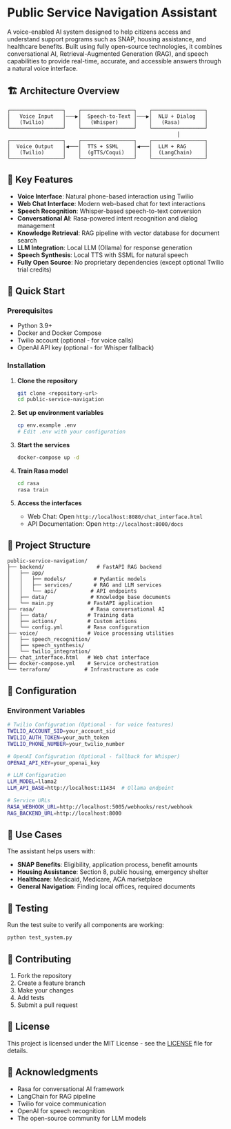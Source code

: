 # Public Service Navigation Assistant

A voice-enabled AI system designed to help citizens access and understand support programs such as SNAP, housing assistance, and healthcare benefits. Built using fully open-source technologies, it combines conversational AI, Retrieval-Augmented Generation (RAG), and speech capabilities to provide real-time, accurate, and accessible answers through a natural voice interface.

## 🏗️ Architecture Overview

```
┌─────────────────┐    ┌─────────────────┐    ┌─────────────────┐
│   Voice Input   │───▶│  Speech-to-Text │───▶│  NLU + Dialog   │
│   (Twilio)      │    │   (Whisper)     │    │   (Rasa)        │
└─────────────────┘    └─────────────────┘    └─────────────────┘
                                                       │
┌─────────────────┐    ┌─────────────────┐    ┌─────────────────┐
│  Voice Output   │◀───│  TTS + SSML     │◀───│  LLM + RAG      │
│   (Twilio)      │    │  (gTTS/Coqui)   │    │  (LangChain)    │
└─────────────────┘    └─────────────────┘    └─────────────────┘
```

## 🎯 Key Features

- **Voice Interface**: Natural phone-based interaction using Twilio
- **Web Chat Interface**: Modern web-based chat for text interactions
- **Speech Recognition**: Whisper-based speech-to-text conversion
- **Conversational AI**: Rasa-powered intent recognition and dialog management
- **Knowledge Retrieval**: RAG pipeline with vector database for document search
- **LLM Integration**: Local LLM (Ollama) for response generation
- **Speech Synthesis**: Local TTS with SSML for natural speech
- **Fully Open Source**: No proprietary dependencies (except optional Twilio trial credits)

## 🚀 Quick Start

### Prerequisites

- Python 3.9+
- Docker and Docker Compose
- Twilio account (optional - for voice calls)
- OpenAI API key (optional - for Whisper fallback)

### Installation

1. **Clone the repository**
   ```bash
   git clone <repository-url>
   cd public-service-navigation
   ```

2. **Set up environment variables**
   ```bash
   cp env.example .env
   # Edit .env with your configuration
   ```

3. **Start the services**
   ```bash
   docker-compose up -d
   ```

4. **Train Rasa model**
   ```bash
   cd rasa
   rasa train
   ```

5. **Access the interfaces**
   - Web Chat: Open `http://localhost:8080/chat_interface.html`
   - API Documentation: Open `http://localhost:8000/docs`

## 📁 Project Structure

```
public-service-navigation/
├── backend/                 # FastAPI RAG backend
│   ├── app/
│   │   ├── models/         # Pydantic models
│   │   ├── services/       # RAG and LLM services
│   │   └── api/           # API endpoints
│   ├── data/              # Knowledge base documents
│   └── main.py           # FastAPI application
├── rasa/                  # Rasa conversational AI
│   ├── data/             # Training data
│   ├── actions/          # Custom actions
│   └── config.yml        # Rasa configuration
├── voice/                # Voice processing utilities
│   ├── speech_recognition/
│   ├── speech_synthesis/
│   └── twilio_integration/
├── chat_interface.html   # Web chat interface
├── docker-compose.yml    # Service orchestration
└── terraform/           # Infrastructure as code
```

## 🔧 Configuration

### Environment Variables

```bash
# Twilio Configuration (Optional - for voice features)
TWILIO_ACCOUNT_SID=your_account_sid
TWILIO_AUTH_TOKEN=your_auth_token
TWILIO_PHONE_NUMBER=your_twilio_number

# OpenAI Configuration (Optional - fallback for Whisper)
OPENAI_API_KEY=your_openai_key

# LLM Configuration
LLM_MODEL=llama2
LLM_API_BASE=http://localhost:11434  # Ollama endpoint

# Service URLs
RASA_WEBHOOK_URL=http://localhost:5005/webhooks/rest/webhook
RAG_BACKEND_URL=http://localhost:8000
```

## 🎯 Use Cases

The assistant helps users with:

- **SNAP Benefits**: Eligibility, application process, benefit amounts
- **Housing Assistance**: Section 8, public housing, emergency shelter
- **Healthcare**: Medicaid, Medicare, ACA marketplace
- **General Navigation**: Finding local offices, required documents

## 🧪 Testing

Run the test suite to verify all components are working:

```bash
python test_system.py
```

## 🤝 Contributing

1. Fork the repository
2. Create a feature branch
3. Make your changes
4. Add tests
5. Submit a pull request

## 📄 License

This project is licensed under the MIT License - see the [LICENSE](LICENSE) file for details.

## 🙏 Acknowledgments

- Rasa for conversational AI framework
- LangChain for RAG pipeline
- Twilio for voice communication
- OpenAI for speech recognition
- The open-source community for LLM models 